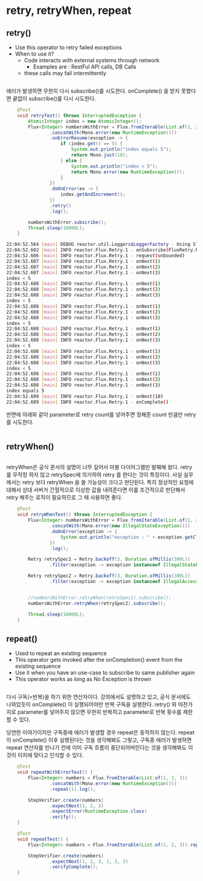 # retry, retryWhen, repeat

## **retry()**

* Use this operator to retry failed exceptions
* When to use it?
  * Code interacts with external systems through network
    * Examples are : RestFul API calls, DB Calls
  * these calls may fail intermittently

<figure><img src="../../.gitbook/assets/image (59).png" alt=""><figcaption></figcaption></figure>

에러가 발생하면 무한히 다시 subscribe()를 시도한다. onComplete() 을 받지 못했다면 끝없이 subscribe()를 다시 시도한다.

```java
    @Test
    void retryTest() throws InterruptedException {
        AtomicInteger index = new AtomicInteger();
        Flux<Integer> numbersWithError = Flux.fromIterable(List.of(1, 2, 3))
                .concatWith(Mono.error(new RuntimeException()))
                .onErrorResume(exception -> {
                    if (index.get() == 5) {
                        System.out.println("index equals 5");
                        return Mono.just(10);
                    } else {
                        System.out.println("index < 5");
                        return Mono.error(new RuntimeException());
                    }
                })
                .doOnError(ex -> {
                    index.getAndIncrement();
                })
                .retry()
                .log();

        numbersWithError.subscribe();
        Thread.sleep(10000L);
    }
```

```bash
22:04:52.564 [main] DEBUG reactor.util.Loggers$LoggerFactory - Using Slf4j logging framework
22:04:52.602 [main] INFO reactor.Flux.Retry.1 - onSubscribe(FluxRetry.RetrySubscriber)
22:04:52.606 [main] INFO reactor.Flux.Retry.1 - request(unbounded)
22:04:52.607 [main] INFO reactor.Flux.Retry.1 - onNext(1)
22:04:52.607 [main] INFO reactor.Flux.Retry.1 - onNext(2)
22:04:52.607 [main] INFO reactor.Flux.Retry.1 - onNext(3)
index < 5
22:04:52.608 [main] INFO reactor.Flux.Retry.1 - onNext(1)
22:04:52.608 [main] INFO reactor.Flux.Retry.1 - onNext(2)
22:04:52.608 [main] INFO reactor.Flux.Retry.1 - onNext(3)
index < 5
22:04:52.608 [main] INFO reactor.Flux.Retry.1 - onNext(1)
22:04:52.608 [main] INFO reactor.Flux.Retry.1 - onNext(2)
22:04:52.608 [main] INFO reactor.Flux.Retry.1 - onNext(3)
index < 5
22:04:52.608 [main] INFO reactor.Flux.Retry.1 - onNext(1)
22:04:52.608 [main] INFO reactor.Flux.Retry.1 - onNext(2)
22:04:52.608 [main] INFO reactor.Flux.Retry.1 - onNext(3)
index < 5
22:04:52.608 [main] INFO reactor.Flux.Retry.1 - onNext(1)
22:04:52.608 [main] INFO reactor.Flux.Retry.1 - onNext(2)
22:04:52.608 [main] INFO reactor.Flux.Retry.1 - onNext(3)
index < 5
22:04:52.608 [main] INFO reactor.Flux.Retry.1 - onNext(1)
22:04:52.608 [main] INFO reactor.Flux.Retry.1 - onNext(2)
22:04:52.608 [main] INFO reactor.Flux.Retry.1 - onNext(3)
index equals 5
22:04:52.609 [main] INFO reactor.Flux.Retry.1 - onNext(10)
22:04:52.609 [main] INFO reactor.Flux.Retry.1 - onComplete()

```



반면에 아래와 같이 parameter로 retry count를 넣어주면 정해준 count 만큼만 retry를 시도한다.

<figure><img src="../../.gitbook/assets/image (49).png" alt=""><figcaption></figcaption></figure>



## retryWhen()

<figure><img src="../../.gitbook/assets/image (57).png" alt=""><figcaption></figcaption></figure>

retryWhen은 공식 문서의 설명이 너무 길어서 마블 다이어그램만 발췌해 왔다. retry를 무작정 하지 않고 retrySpec에 의거하여 retry 를 한다는 것이 특징이다. 사실 실무에서는 retry 보다 retryWhen 을 쓸 가능성이 크다고 판단된다. 특히 정상적인 요청에 대해서 상대 서버가 간헐적으로 이상한 값을 내려준다면 이를 조건적으로 판단해서 retry 해주는 로직이 필요하므로 그 때 사용하면 좋다.

```java
    @Test
    void retryWhenTest() throws InterruptedException {
        Flux<Integer> numbersWithError = Flux.fromIterable(List.of(1, 2, 3))
                .concatWith(Mono.error(new IllegalStateException()))
                .doOnError(exception -> {
                    System.out.println("exception : " + exception.getClass().getName());
                })
                .log();

        Retry retrySpec1 = Retry.backoff(3, Duration.ofMillis(300L))
                .filter(exception -> exception instanceof IllegalStateException);

        Retry retrySpec2 = Retry.backoff(3, Duration.ofMillis(300L))
                .filter(exception -> exception instanceof IllegalAccessError);


        //numbersWithError.retryWhen(retrySpec1).subscribe();
        numbersWithError.retryWhen(retrySpec2).subscribe();

        Thread.sleep(10000L);
    }

```





## repeat()

* Used to repeat an existing sequence
* This operator gets invoked after the onCompletion() event from the existing sequence
* Use it when you have an use-case to subscribe to same publisher again
* This operator works as long as No Exception is thrown

<figure><img src="../../.gitbook/assets/image (46).png" alt=""><figcaption></figcaption></figure>

다시 구독(=반복)을 하기 위한 연산자이다. 강의에서도 설명하고 있고, 공식 문서에도 나와있듯이 onComplete() 이 실행되어야만 반복 구독을 실행한다. retry() 와 마찬가지로 parameter를 넣어주지 않으면 무한히 반복하고 parameter로 반복 횟수를 제한 할 수 있다.&#x20;

당연한 이야기이지만 구독중에 에러가 발생할 경우 repeat은 동작하지 않는다. repeat 이 onComplete() 이후 실행된다는 것을 생각해봐도 그렇고, 구독중 에러가 발생하면 repeat 연산자를 만나기 전에 이미 구독 흐름이 중단되어버린다는 것을 생각해봐도 이것이 이치에 맞다고 인식할 수 있다.

```java
    @Test
    void repeatWithErrorTest() {
        Flux<Integer> numbers = Flux.fromIterable(List.of(1, 2, 3))
                .concatWith(Mono.error(new RuntimeException()))
                .repeat(1).log();

        StepVerifier.create(numbers)
                .expectNext(1, 2, 3)
                .expectError(RuntimeException.class)
                .verify();
    }

    @Test
    void repeatTest() {
        Flux<Integer> numbers = Flux.fromIterable(List.of(1, 2, 3)).repeat(1).log();

        StepVerifier.create(numbers)
                .expectNext(1, 2, 3, 1, 2, 3)
                .verifyComplete();
    }
```

